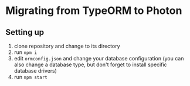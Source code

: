 # Migrating from TypeORM to Photon

## Setting up
1. clone repository and change to its directory
2. run `npm i`
3. edit `ormconfig.json` and change your database configuration (you can also change a database type, but don't forget to install specific database drivers)
4. run `npm start`
